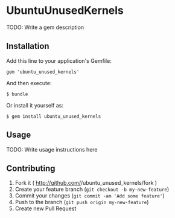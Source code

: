 # UbuntuUnusedKernels

TODO: Write a gem description

## Installation

Add this line to your application's Gemfile:

    gem 'ubuntu_unused_kernels'

And then execute:

    $ bundle

Or install it yourself as:

    $ gem install ubuntu_unused_kernels

## Usage

TODO: Write usage instructions here

## Contributing

1. Fork it ( http://github.com/<my-github-username>/ubuntu_unused_kernels/fork )
2. Create your feature branch (`git checkout -b my-new-feature`)
3. Commit your changes (`git commit -am 'Add some feature'`)
4. Push to the branch (`git push origin my-new-feature`)
5. Create new Pull Request
